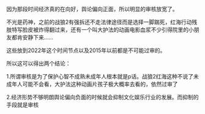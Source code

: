 



因为那段时间经济真的在向好，舆论偏向正面，所以明显的审核放宽了。

不光是药神，之前的战狼2有强拆还不走法律途径而是选择一脚踹死，红海行动残肢特写脸皮被炸得翻过来，还有一个叫大护法的动画电影血浆不少引得院里的小朋友都肯安静下来……

这些放到2022年这个时间节点以及2015年以前都是不可能过审的。

所以这可以得出两个结论：

1.所谓审核是为了保护心智不成熟未成年人根本就是p话。战狼2红海这种不说了未成年人可能不会看，大护法这种动画片孩子极大概率去看的，依然过审了

2.经济形势不够明朗舆论偏向负面的时候就会抑制文化娱乐行业的发展。而抑制的手段就是审核





